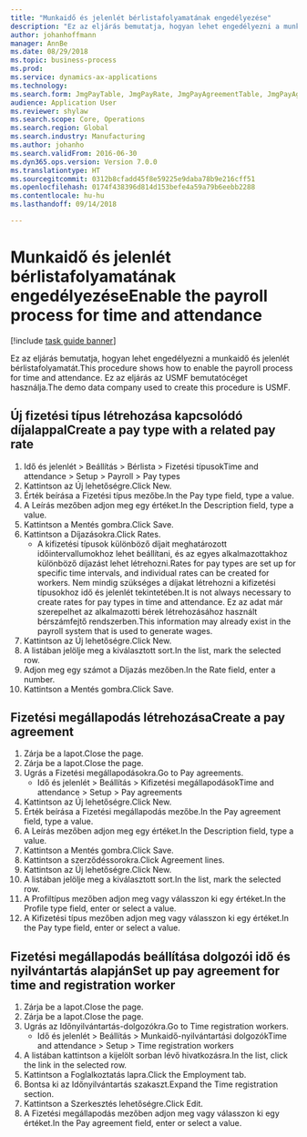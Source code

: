 ```yaml
--- 
title: "Munkaidő és jelenlét bérlistafolyamatának engedélyezése"
description: "Ez az eljárás bemutatja, hogyan lehet engedélyezni a munkaidő és jelenlét bérlistafolyamatát."
author: johanhoffmann
manager: AnnBe
ms.date: 08/29/2018
ms.topic: business-process
ms.prod: 
ms.service: dynamics-ax-applications
ms.technology: 
ms.search.form: JmgPayTable, JmgPayRate, JmgPayAgreementTable, JmgPayAgreementLine, HcmWorker
audience: Application User
ms.reviewer: shylaw
ms.search.scope: Core, Operations
ms.search.region: Global
ms.search.industry: Manufacturing
ms.author: johanho
ms.search.validFrom: 2016-06-30
ms.dyn365.ops.version: Version 7.0.0
ms.translationtype: HT
ms.sourcegitcommit: 0312b8cfadd45f8e59225e9daba78b9e216cff51
ms.openlocfilehash: 0174f438396d814d153befe4a59a79b6eebb2288
ms.contentlocale: hu-hu
ms.lasthandoff: 09/14/2018

---
```

# <a name="enable-the-payroll-process-for-time-and-attendance"></a><span data-ttu-id="def5f-103">Munkaidő és jelenlét bérlistafolyamatának engedélyezése</span><span class="sxs-lookup"><span data-stu-id="def5f-103">Enable the payroll process for time and attendance</span></span>

[!include [task guide banner](../../includes/task-guide-banner.md)]

<span data-ttu-id="def5f-104">Ez az eljárás bemutatja, hogyan lehet engedélyezni a munkaidő és jelenlét bérlistafolyamatát.</span><span class="sxs-lookup"><span data-stu-id="def5f-104">This procedure shows how to enable the payroll process for time and attendance.</span></span> <span data-ttu-id="def5f-105">Ez az eljárás az USMF bemutatócéget használja.</span><span class="sxs-lookup"><span data-stu-id="def5f-105">The demo data company used to create this procedure is USMF.</span></span>


## <a name="create-a-pay-type-with-a-related-pay-rate"></a><span data-ttu-id="def5f-106">Új fizetési típus létrehozása kapcsolódó díjalappal</span><span class="sxs-lookup"><span data-stu-id="def5f-106">Create a pay type with a related pay rate</span></span>
1. <span data-ttu-id="def5f-107">Idő és jelenlét > Beállítás > Bérlista > Fizetési típusok</span><span class="sxs-lookup"><span data-stu-id="def5f-107">Time and attendance > Setup > Payroll > Pay types</span></span>
2. <span data-ttu-id="def5f-108">Kattintson az Új lehetőségre.</span><span class="sxs-lookup"><span data-stu-id="def5f-108">Click New.</span></span>
3. <span data-ttu-id="def5f-109">Érték beírása a Fizetési típus mezőbe.</span><span class="sxs-lookup"><span data-stu-id="def5f-109">In the Pay type field, type a value.</span></span>
4. <span data-ttu-id="def5f-110">A Leírás mezőben adjon meg egy értéket.</span><span class="sxs-lookup"><span data-stu-id="def5f-110">In the Description field, type a value.</span></span>
5. <span data-ttu-id="def5f-111">Kattintson a Mentés gombra.</span><span class="sxs-lookup"><span data-stu-id="def5f-111">Click Save.</span></span>
6. <span data-ttu-id="def5f-112">Kattintson a Díjazásokra.</span><span class="sxs-lookup"><span data-stu-id="def5f-112">Click Rates.</span></span>
    * <span data-ttu-id="def5f-113">A kifizetési típusok különböző díjait meghatározott időintervallumokhoz lehet beállítani, és az egyes alkalmazottakhoz különböző díjazást lehet létrehozni.</span><span class="sxs-lookup"><span data-stu-id="def5f-113">Rates for pay types are set up for specific time intervals, and individual rates can be created for workers.</span></span> <span data-ttu-id="def5f-114">Nem mindig szükséges a díjakat létrehozni a kifizetési típusokhoz idő és jelenlét tekintetében.</span><span class="sxs-lookup"><span data-stu-id="def5f-114">It is not always necessary to create rates for pay types in time and attendance.</span></span> <span data-ttu-id="def5f-115">Ez az adat már szerepelhet az alkalmazotti bérek létrehozásához használt bérszámfejtő rendszerben.</span><span class="sxs-lookup"><span data-stu-id="def5f-115">This information may already exist in the payroll system that is used to generate wages.</span></span>  
7. <span data-ttu-id="def5f-116">Kattintson az Új lehetőségre.</span><span class="sxs-lookup"><span data-stu-id="def5f-116">Click New.</span></span>
8. <span data-ttu-id="def5f-117">A listában jelölje meg a kiválasztott sort.</span><span class="sxs-lookup"><span data-stu-id="def5f-117">In the list, mark the selected row.</span></span>
9. <span data-ttu-id="def5f-118">Adjon meg egy számot a Díjazás mezőben.</span><span class="sxs-lookup"><span data-stu-id="def5f-118">In the Rate field, enter a number.</span></span>
10. <span data-ttu-id="def5f-119">Kattintson a Mentés gombra.</span><span class="sxs-lookup"><span data-stu-id="def5f-119">Click Save.</span></span>

## <a name="create-a-pay-agreement"></a><span data-ttu-id="def5f-120">Fizetési megállapodás létrehozása</span><span class="sxs-lookup"><span data-stu-id="def5f-120">Create a pay agreement</span></span>
1. <span data-ttu-id="def5f-121">Zárja be a lapot.</span><span class="sxs-lookup"><span data-stu-id="def5f-121">Close the page.</span></span>
2. <span data-ttu-id="def5f-122">Zárja be a lapot.</span><span class="sxs-lookup"><span data-stu-id="def5f-122">Close the page.</span></span>
3. <span data-ttu-id="def5f-123">Ugrás a Fizetési megállapodásokra.</span><span class="sxs-lookup"><span data-stu-id="def5f-123">Go to Pay agreements.</span></span>
    * <span data-ttu-id="def5f-124">Idő és jelenlét > Beállítás > Kifizetési megállapodások</span><span class="sxs-lookup"><span data-stu-id="def5f-124">Time and attendance > Setup > Pay agreements</span></span>  
4. <span data-ttu-id="def5f-125">Kattintson az Új lehetőségre.</span><span class="sxs-lookup"><span data-stu-id="def5f-125">Click New.</span></span>
5. <span data-ttu-id="def5f-126">Érték beírása a Fizetési megállapodás mezőbe.</span><span class="sxs-lookup"><span data-stu-id="def5f-126">In the Pay agreement field, type a value.</span></span>
6. <span data-ttu-id="def5f-127">A Leírás mezőben adjon meg egy értéket.</span><span class="sxs-lookup"><span data-stu-id="def5f-127">In the Description field, type a value.</span></span>
7. <span data-ttu-id="def5f-128">Kattintson a Mentés gombra.</span><span class="sxs-lookup"><span data-stu-id="def5f-128">Click Save.</span></span>
8. <span data-ttu-id="def5f-129">Kattintson a szerződéssorokra.</span><span class="sxs-lookup"><span data-stu-id="def5f-129">Click Agreement lines.</span></span>
9. <span data-ttu-id="def5f-130">Kattintson az Új lehetőségre.</span><span class="sxs-lookup"><span data-stu-id="def5f-130">Click New.</span></span>
10. <span data-ttu-id="def5f-131">A listában jelölje meg a kiválasztott sort.</span><span class="sxs-lookup"><span data-stu-id="def5f-131">In the list, mark the selected row.</span></span>
11. <span data-ttu-id="def5f-132">A Profiltípus mezőben adjon meg vagy válasszon ki egy értéket.</span><span class="sxs-lookup"><span data-stu-id="def5f-132">In the Profile type field, enter or select a value.</span></span>
12. <span data-ttu-id="def5f-133">A Kifizetési típus mezőben adjon meg vagy válasszon ki egy értéket.</span><span class="sxs-lookup"><span data-stu-id="def5f-133">In the Pay type field, enter or select a value.</span></span>

## <a name="set-up-pay-agreement-for-time-and-registration-worker"></a><span data-ttu-id="def5f-134">Fizetési megállapodás beállítása dolgozói idő és nyilvántartás alapján</span><span class="sxs-lookup"><span data-stu-id="def5f-134">Set up pay agreement for time and registration worker</span></span>
1. <span data-ttu-id="def5f-135">Zárja be a lapot.</span><span class="sxs-lookup"><span data-stu-id="def5f-135">Close the page.</span></span>
2. <span data-ttu-id="def5f-136">Zárja be a lapot.</span><span class="sxs-lookup"><span data-stu-id="def5f-136">Close the page.</span></span>
3. <span data-ttu-id="def5f-137">Ugrás az Időnyilvántartás-dolgozókra.</span><span class="sxs-lookup"><span data-stu-id="def5f-137">Go to Time registration workers.</span></span>
    * <span data-ttu-id="def5f-138">Idő és jelenlét > Beállítás > Munkaidő-nyilvántartási dolgozók</span><span class="sxs-lookup"><span data-stu-id="def5f-138">Time and attendance > Setup > Time registration workers</span></span>  
4. <span data-ttu-id="def5f-139">A listában kattintson a kijelölt sorban lévő hivatkozásra.</span><span class="sxs-lookup"><span data-stu-id="def5f-139">In the list, click the link in the selected row.</span></span>
5. <span data-ttu-id="def5f-140">Kattintson a Foglalkoztatás lapra.</span><span class="sxs-lookup"><span data-stu-id="def5f-140">Click the Employment tab.</span></span>
6. <span data-ttu-id="def5f-141">Bontsa ki az Időnyilvántartás szakaszt.</span><span class="sxs-lookup"><span data-stu-id="def5f-141">Expand the Time registration section.</span></span>
7. <span data-ttu-id="def5f-142">Kattintson a Szerkesztés lehetőségre.</span><span class="sxs-lookup"><span data-stu-id="def5f-142">Click Edit.</span></span>
8. <span data-ttu-id="def5f-143">A Fizetési megállapodás mezőben adjon meg vagy válasszon ki egy értéket.</span><span class="sxs-lookup"><span data-stu-id="def5f-143">In the Pay agreement field, enter or select a value.</span></span>


